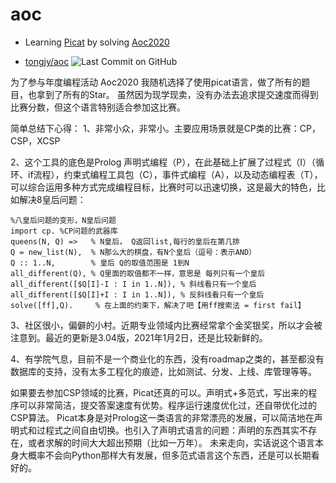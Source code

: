 # aoc 
- Learning [Picat](http://picat-lang.org/) by solving [Aoc2020](https://adventofcode.com/)
* [tongjy/aoc](https://github.com/tongjy/aoc) ![Last Commit on GitHub](https://img.shields.io/badge/last%20commit-2021--01--06-brightgreen)

为了参与年度编程活动 Aoc2020 我随机选择了使用picat语言，做了所有的题目，也拿到了所有的Star。
虽然因为现学现卖，没有办法去追求提交速度而得到比赛分数，但这个语言特别适合参加这比赛。

简单总结下心得：
1、非常小众，非常小。主要应用场景就是CP类的比赛：CP，CSP，XCSP

2、这个工具的底色是Prolog 声明式编程（P），在此基础上扩展了过程式（I）（循环、if流程），约束式编程工具包（C），事件式编程（A），以及动态编程表（T），可以综合运用多种方式完成编程目标，比赛时可以迅速切换，这是最大的特色，比如解决8皇后问题：

    %八皇后问题的变形，N皇后问题
    import cp. %CP问题的武器库 
    queens(N, Q) =>   % N皇后， Q返回list,每行的皇后在第几排
    Q = new_list(N),  % N那么大的棋盘，有N个皇后（逗号：表示AND） 
    Q :: 1..N,        % 皇后 Q的取值范围是 1到N
    all_different(Q), % Q里面的取值都不一样，意思是 每列只有一个皇后
    all_different([$Q[I]-I : I in 1..N]), % 斜线看只有一个皇后
    all_different([$Q[I]+I : I in 1..N]), % 反斜线看只有一个皇后
    solve([ff],Q).     % 在上面的约束下，解决了吧【用ff搜索法 = first fail】

    
3、社区很小，偏僻的小村。近期专业领域内比赛经常拿个金奖银奖，所以才会被注意到。最近的更新是3.04版，2021年1月2日，还是比较新鲜的。

4、有学院气息，目前不是一个商业化的东西，没有roadmap之类的，甚至都没有数据库的支持，没有太多工程化的痕迹，比如测试、分发、上线、库管理等等。

如果要去参加CSP领域的比赛，Picat还真的可以。声明式+多范式，写出来的程序可以非常简洁，提交答案速度有优势。程序运行速度优化过，还自带优化过的CSP算法。
Picat本身是对Prolog这一类语言的非常漂亮的发展，可以简洁地在声明式和过程式之间自由切换。也引入了声明式语言的问题：声明的东西其实不存在，或者求解的时间大大超出预期（比如一万年）。
未来走向，实话说这个语言本身大概率不会向Python那样大有发展，但多范式语言这个东西，还是可以长期看好的。
